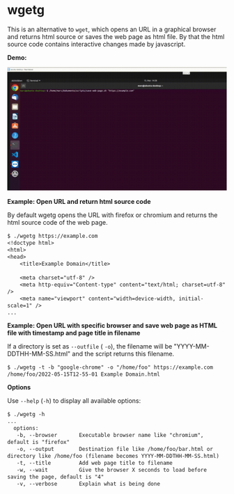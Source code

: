 # wgetg
This is an alternative to `wget`, which opens an URL in a graphical browser and returns html source or saves the web page as html file. By that the html source code contains interactive changes made by javascript.

**Demo:**

![Demo](wgetg.gif)

**Example: Open URL and return html source code**

By default wgetg opens the URL with firefox or chromium and returns the html source code of the web page.

```
$ ./wgetg https://example.com
<!doctype html>
<html>
<head>
    <title>Example Domain</title>

    <meta charset="utf-8" />
    <meta http-equiv="Content-type" content="text/html; charset=utf-8" />
    <meta name="viewport" content="width=device-width, initial-scale=1" />
...
```

**Example: Open URL with specific browser and save web page as HTML file with timestamp and page title in filename**

If a directory is set as `--outfile` ( `-o`), the filename will be "YYYY-MM-DDTHH-MM-SS.html" and the script returns this filename.

```
$ ./wgetg -t -b "google-chrome" -o "/home/foo" https://example.com
/home/foo/2022-05-15T12-55-01 Example Domain.html
```

**Options**

Use `--help` (`-h`) to display all available options:

```
$ ./wgetg -h
...
  options:
   -b, --browser       Executable browser name like "chromium", default is "firefox"
   -o, --output        Destination file like /home/foo/bar.html or directory like /home/foo (filename becomes YYYY-MM-DDTHH-MM-SS.html)
   -t, --title         Add web page title to filename
   -w, --wait          Give the browser X seconds to load before saving the page, default is "4"
   -v, --verbose       Explain what is being done
```
